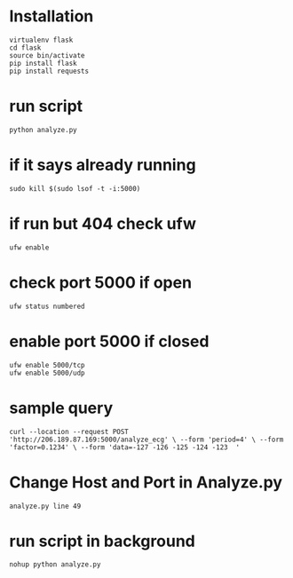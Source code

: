 # Installation
`virtualenv flask` <br>
`cd flask`<br>
`source bin/activate`<br>
`pip install flask`<br>
`pip install requests`<br>

# run script
`python analyze.py`<br>

# if it says already running
`sudo kill $(sudo lsof -t -i:5000)`<br>

# if run but 404 check ufw
`ufw enable`<br>

# check port 5000 if open
`ufw status numbered`<br>

# enable port 5000 if closed
`ufw enable 5000/tcp`<br>
`ufw enable 5000/udp`<br>


# sample query
`curl --location --request POST 'http://206.189.87.169:5000/analyze_ecg' \
--form 'period=4' \
--form 'factor=0.1234' \
--form 'data=-127 -126 -125 -124 -123  '`


# Change Host and Port in Analyze.py
`analyze.py line 49`<br>

# run script in background
`nohup python analyze.py`<br>
